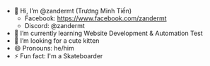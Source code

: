 - 👋 Hi, I’m @zandermt (Trương Minh Tiến)
  + Facebook: https://www.facebook.com/zandermt
  + Discord: @zandermt 
- 🌱 I’m currently learning Website Development & Automation Test
- 💞️ I’m looking for a cute kitten
- 😄 Pronouns: he/him
- ⚡ Fun fact: I'm a Skateboarder
